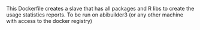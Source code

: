 This Dockerfile creates a slave that has all packages and R libs to create the usage statistics reports.
To be run on abibuilder3 (or any other machine with access to the docker registry)
